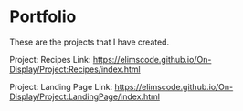 # Portfolio
These are the projects that I have created. 

Project: Recipes
Link: https://elimscode.github.io/On-Display/Project:Recipes/index.html

Project: Landing Page
Link: https://elimscode.github.io/On-Display/Project:LandingPage/index.html
